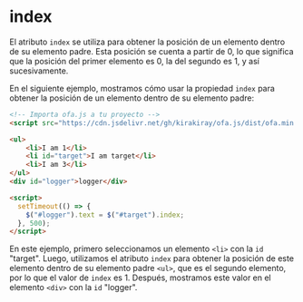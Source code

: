 # index

El atributo `index` se utiliza para obtener la posición de un elemento dentro de su elemento padre. Esta posición se cuenta a partir de 0, lo que significa que la posición del primer elemento es 0, la del segundo es 1, y así sucesivamente.

En el siguiente ejemplo, mostramos cómo usar la propiedad `index` para obtener la posición de un elemento dentro de su elemento padre:

<html-viewer>

```html
<!-- Importa ofa.js a tu proyecto -->
<script src="https://cdn.jsdelivr.net/gh/kirakiray/ofa.js/dist/ofa.min.js"></script>
```

```html
<ul>
    <li>I am 1</li>
    <li id="target">I am target</li>
    <li>I am 3</li>
</ul>
<div id="logger">logger</div>

<script>
  setTimeout(() => {
    $("#logger").text = $("#target").index;
  }, 500);
</script>
```

</html-viewer>

En este ejemplo, primero seleccionamos un elemento `<li>` con la `id` "target". Luego, utilizamos el atributo `index` para obtener la posición de este elemento dentro de su elemento padre `<ul>`, que es el segundo elemento, por lo que el valor de `index` es 1. Después, mostramos este valor en el elemento `<div>` con la `id` "logger".